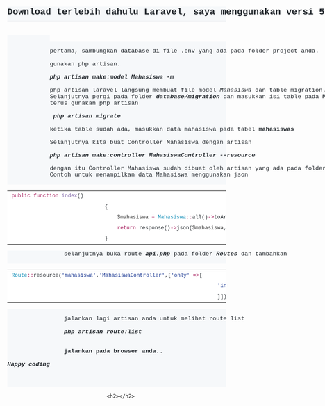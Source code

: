 <h2 style="margin-bottom: 16px; font-size: 1.5em; font-weight: 600; line-height: 1.25; padding-bottom: 0.3em; border-bottom: 1px solid rgb(234, 236, 239); color: rgb(36, 41, 46); font-family: SFMono-Regular, Consolas, &quot;Liberation Mono&quot;, Menlo, Courier, monospace; white-space: pre; background-color: rgb(246, 248, 250);">Download terlebih dahulu Laravel, saya menggunakan versi 5.3</h2>
<span style="color: rgb(36, 41, 46); font-family: SFMono-Regular, Consolas, &quot;Liberation Mono&quot;, Menlo, Courier, monospace; font-size: 13.6px; white-space: pre; background-color: rgb(246, 248, 250);">
            </span><div style="color: rgb(36, 41, 46); font-family: SFMono-Regular, Consolas, &quot;Liberation Mono&quot;, Menlo, Courier, monospace; font-size: 13.6px; white-space: pre; background-color: rgb(246, 248, 250);">
            pertama, sambungkan database di file .env yang ada pada folder project anda.<br>
            gunakan php artisan.<br>
            <i><span style="font-weight: bolder;">php artisan make:model Mahasiswa -m</span></i><br>
            php artisan laravel langsung membuat file model <i>Mahasiswa</i> dan table migration.</div>
<div style="color: rgb(36, 41, 46); font-family: SFMono-Regular, Consolas, &quot;Liberation Mono&quot;, Menlo, Courier, monospace; font-size: 13.6px; white-space: pre; background-color: rgb(246, 248, 250);">&nbsp;&nbsp;&nbsp;&nbsp;&nbsp;&nbsp;&nbsp;&nbsp;&nbsp;&nbsp;&nbsp;&nbsp;Selanjutnya pergi pada folder <span style="font-weight: bold; font-style: italic;">database/migration </span>dan masukkan isi table pada <span style="font-weight: bold;">MAHASISWAS </span>pada folder migration.</div>
<div style="color: rgb(36, 41, 46); font-family: SFMono-Regular, Consolas, &quot;Liberation Mono&quot;, Menlo, Courier, monospace; font-size: 13.6px; white-space: pre; background-color: rgb(246, 248, 250);">&nbsp;&nbsp;&nbsp;&nbsp;&nbsp;&nbsp;&nbsp;&nbsp;&nbsp;&nbsp;&nbsp;&nbsp;terus gunakan php artisan</div>
<div style="color: rgb(36, 41, 46); font-family: SFMono-Regular, Consolas, &quot;Liberation Mono&quot;, Menlo, Courier, monospace; font-size: 13.6px; white-space: pre; background-color: rgb(246, 248, 250);"><br></div>
<div style="color: rgb(36, 41, 46); font-family: SFMono-Regular, Consolas, &quot;Liberation Mono&quot;, Menlo, Courier, monospace; font-size: 13.6px; white-space: pre; background-color: rgb(246, 248, 250);">&nbsp;&nbsp;&nbsp;&nbsp;&nbsp;&nbsp;&nbsp;&nbsp;&nbsp;&nbsp;&nbsp;&nbsp;&nbsp;<span style="font-weight: bold; font-style: italic;">php artisan migrate</span></div>
<div style="color: rgb(36, 41, 46); font-family: SFMono-Regular, Consolas, &quot;Liberation Mono&quot;, Menlo, Courier, monospace; font-size: 13.6px; white-space: pre; background-color: rgb(246, 248, 250);"><span style="font-weight: bold; font-style: italic;"><br></span>&nbsp;&nbsp;&nbsp;&nbsp;&nbsp;&nbsp;&nbsp;&nbsp;&nbsp;&nbsp;&nbsp;&nbsp;ketika table sudah ada, masukkan data mahasiswa pada tabel <span style="font-weight: bold;">mahasiswas </span></div>
<div style="color: rgb(36, 41, 46); font-family: SFMono-Regular, Consolas, &quot;Liberation Mono&quot;, Menlo, Courier, monospace; font-size: 13.6px; white-space: pre; background-color: rgb(246, 248, 250);"><span style="font-weight: bold;"><br></span>&nbsp;&nbsp;&nbsp;&nbsp;&nbsp;&nbsp;&nbsp;&nbsp;&nbsp;&nbsp;&nbsp;&nbsp;Selanjutnya kita buat Controller Mahasiswa dengan artisan</div>
<div style="color: rgb(36, 41, 46); font-family: SFMono-Regular, Consolas, &quot;Liberation Mono&quot;, Menlo, Courier, monospace; font-size: 13.6px; white-space: pre; background-color: rgb(246, 248, 250);"><span style="font-weight: bold;"><br></span>&nbsp;&nbsp;&nbsp;&nbsp;&nbsp;&nbsp;&nbsp;&nbsp;&nbsp;&nbsp;&nbsp;&nbsp;<span style="font-weight: bold; font-style: italic;">php artisan make:controller MahasiswaController --resource</span></div>
<div style="color: rgb(36, 41, 46); font-family: SFMono-Regular, Consolas, &quot;Liberation Mono&quot;, Menlo, Courier, monospace; font-size: 13.6px; white-space: pre; background-color: rgb(246, 248, 250);"><span style="font-weight: bold; font-style: italic;"><br></span>&nbsp;&nbsp;&nbsp;&nbsp;&nbsp;&nbsp;&nbsp;&nbsp;&nbsp;&nbsp;&nbsp;&nbsp;dengan itu Controller Mahasiswa sudah dibuat oleh artisan yang ada pada folder <span style="font-weight: bold; font-style: italic;">app/http/controllers </span>dan buka file <span style="font-weight: bold; font-style: italic;">MahasiswaController</span></div>
<div style="color: rgb(36, 41, 46); font-family: SFMono-Regular, Consolas, &quot;Liberation Mono&quot;, Menlo, Courier, monospace; font-size: 13.6px; white-space: pre; background-color: rgb(246, 248, 250);">&nbsp;&nbsp;&nbsp;&nbsp;&nbsp;&nbsp;&nbsp;&nbsp;&nbsp;&nbsp;&nbsp;&nbsp;Contoh untuk menampilkan data Mahasiswa menggunakan json</div>
<div style="color: rgb(36, 41, 46); font-family: SFMono-Regular, Consolas, &quot;Liberation Mono&quot;, Menlo, Courier, monospace; font-size: 13.6px; white-space: pre; background-color: rgb(246, 248, 250);">&nbsp;&nbsp;&nbsp;&nbsp;&nbsp;&nbsp;&nbsp;&nbsp;&nbsp;&nbsp;&nbsp;&nbsp;</div>
<table class="highlight tab-size js-file-line-container" data-tab-size="8" style="tab-size: 8; color: rgb(36, 41, 46); font-family: -apple-system, BlinkMacSystemFont, &quot;Segoe UI&quot;, Helvetica, Arial, sans-serif, &quot;Apple Color Emoji&quot;, &quot;Segoe UI Emoji&quot;, &quot;Segoe UI Symbol&quot;; font-size: 14px; background-color: rgb(255, 255, 255);">
<tbody>
<tr>
<td id="LC15" class="blob-code blob-code-inner js-file-line" style="padding-right: 10px; padding-left: 10px; position: relative; line-height: 20px; vertical-align: top; overflow: visible; font-family: SFMono-Regular, Consolas, &quot;Liberation Mono&quot;, Menlo, Courier, monospace; font-size: 12px; word-wrap: normal; white-space: pre;"><span class="pl-s1"><span class="pl-k" style="color: rgb(167, 29, 93);">public</span> <span class="pl-k" style="color: rgb(167, 29, 93);">function</span> <span class="pl-en" style="color: rgb(121, 93, 163);">index</span>()</span></td>
</tr>
<tr>
<td id="L16" class="blob-num js-line-number" data-line-number="16" style="padding-right: 10px; padding-left: 10px; width: 50px; min-width: 50px; font-family: SFMono-Regular, Consolas, &quot;Liberation Mono&quot;, Menlo, Courier, monospace; font-size: 12px; line-height: 20px; color: rgba(27, 31, 35, 0.3); text-align: right; white-space: nowrap; vertical-align: top; cursor: pointer; user-select: none;"></td>
<td id="LC16" class="blob-code blob-code-inner js-file-line" style="padding-right: 10px; padding-left: 10px; position: relative; line-height: 20px; vertical-align: top; overflow: visible; font-family: SFMono-Regular, Consolas, &quot;Liberation Mono&quot;, Menlo, Courier, monospace; font-size: 12px; word-wrap: normal; white-space: pre;"><span class="pl-s1">    {</span></td>
</tr>
<tr>
<td id="L17" class="blob-num js-line-number" data-line-number="17" style="padding-right: 10px; padding-left: 10px; width: 50px; min-width: 50px; font-family: SFMono-Regular, Consolas, &quot;Liberation Mono&quot;, Menlo, Courier, monospace; font-size: 12px; line-height: 20px; color: rgba(27, 31, 35, 0.3); text-align: right; white-space: nowrap; vertical-align: top; cursor: pointer; user-select: none;"></td>
<td id="LC17" class="blob-code blob-code-inner js-file-line" style="padding-right: 10px; padding-left: 10px; position: relative; line-height: 20px; vertical-align: top; overflow: visible; font-family: SFMono-Regular, Consolas, &quot;Liberation Mono&quot;, Menlo, Courier, monospace; font-size: 12px; word-wrap: normal; white-space: pre;"><span class="pl-s1">        <span class="pl-smi" style="color: rgb(51, 51, 51);">$mahasiswa</span> <span class="pl-k" style="color: rgb(167, 29, 93);">=</span> <span class="pl-c1" style="color: rgb(0, 134, 179);">Mahasiswa</span><span class="pl-k" style="color: rgb(167, 29, 93);">::</span>all()<span class="pl-k" style="color: rgb(167, 29, 93);">-&gt;</span>toArray();</span></td>
</tr>
<tr>
<td id="L18" class="blob-num js-line-number" data-line-number="18" style="padding-right: 10px; padding-left: 10px; width: 50px; min-width: 50px; font-family: SFMono-Regular, Consolas, &quot;Liberation Mono&quot;, Menlo, Courier, monospace; font-size: 12px; line-height: 20px; color: rgba(27, 31, 35, 0.3); text-align: right; white-space: nowrap; vertical-align: top; cursor: pointer; user-select: none;"></td>
<td id="LC18" class="blob-code blob-code-inner js-file-line" style="padding-right: 10px; padding-left: 10px; position: relative; line-height: 20px; vertical-align: top; overflow: visible; font-family: SFMono-Regular, Consolas, &quot;Liberation Mono&quot;, Menlo, Courier, monospace; font-size: 12px; word-wrap: normal; white-space: pre;"><span class="pl-s1">        <span class="pl-k" style="color: rgb(167, 29, 93);">return</span> response()<span class="pl-k" style="color: rgb(167, 29, 93);">-&gt;</span>json(<span class="pl-smi" style="color: rgb(51, 51, 51);">$mahasiswa</span>, <span class="pl-c1" style="color: rgb(0, 134, 179);">200</span>);</span></td>
</tr>
<tr>
<td id="L19" class="blob-num js-line-number" data-line-number="19" style="padding-right: 10px; padding-left: 10px; width: 50px; min-width: 50px; font-family: SFMono-Regular, Consolas, &quot;Liberation Mono&quot;, Menlo, Courier, monospace; font-size: 12px; line-height: 20px; color: rgba(27, 31, 35, 0.3); text-align: right; white-space: nowrap; vertical-align: top; cursor: pointer; user-select: none;"></td>
<td id="LC19" class="blob-code blob-code-inner js-file-line" style="padding-right: 10px; padding-left: 10px; position: relative; line-height: 20px; vertical-align: top; overflow: visible; font-family: SFMono-Regular, Consolas, &quot;Liberation Mono&quot;, Menlo, Courier, monospace; font-size: 12px; word-wrap: normal; white-space: pre;"><span class="pl-s1">    }</span></td>
</tr>
</tbody>
</table>
<div style="color: rgb(36, 41, 46); font-family: SFMono-Regular, Consolas, &quot;Liberation Mono&quot;, Menlo, Courier, monospace; font-size: 13.6px; white-space: pre; background-color: rgb(246, 248, 250);">&nbsp;&nbsp;&nbsp;&nbsp;&nbsp;&nbsp;&nbsp;&nbsp;&nbsp;&nbsp;&nbsp;&nbsp;&nbsp;&nbsp;&nbsp;&nbsp;selanjutnya buka route <span style="font-weight: bold; font-style: italic;">api.php </span>pada folder <span style="font-weight: bold; font-style: italic;">Routes </span>dan tambahkan</div>
<div style="color: rgb(36, 41, 46); font-family: SFMono-Regular, Consolas, &quot;Liberation Mono&quot;, Menlo, Courier, monospace; font-size: 13.6px; white-space: pre; background-color: rgb(246, 248, 250);">&nbsp;&nbsp;&nbsp;&nbsp;&nbsp;&nbsp;&nbsp;&nbsp;&nbsp;&nbsp;&nbsp;&nbsp;&nbsp;&nbsp;&nbsp;&nbsp;<br></div>
<table class="highlight tab-size js-file-line-container" data-tab-size="8" style="tab-size: 8; color: rgb(36, 41, 46); font-family: -apple-system, BlinkMacSystemFont, &quot;Segoe UI&quot;, Helvetica, Arial, sans-serif, &quot;Apple Color Emoji&quot;, &quot;Segoe UI Emoji&quot;, &quot;Segoe UI Symbol&quot;; font-size: 14px; background-color: rgb(255, 255, 255);">
<tbody>
<tr>
<td id="LC20" class="blob-code blob-code-inner js-file-line" style="padding-right: 10px; padding-left: 10px; position: relative; line-height: 20px; vertical-align: top; overflow: visible; font-family: SFMono-Regular, Consolas, &quot;Liberation Mono&quot;, Menlo, Courier, monospace; font-size: 12px; word-wrap: normal; white-space: pre;"><span class="pl-s1"><span class="pl-c1" style="color: rgb(0, 134, 179);">Route</span><span class="pl-k" style="color: rgb(167, 29, 93);">::</span>resource(<span class="pl-s" style="color: rgb(24, 54, 145);"><span class="pl-pds">'</span>mahasiswa<span class="pl-pds">'</span></span>,<span class="pl-s" style="color: rgb(24, 54, 145);"><span class="pl-pds">'</span>MahasiswaController<span class="pl-pds">'</span></span>,[<span class="pl-s" style="color: rgb(24, 54, 145);"><span class="pl-pds">'</span>only<span class="pl-pds">'</span></span> <span class="pl-k" style="color: rgb(167, 29, 93);">=&gt;</span>[</span></td>
</tr>
<tr>
<td id="L21" class="blob-num js-line-number" data-line-number="21" style="padding-right: 10px; padding-left: 10px; width: 50px; min-width: 50px; font-family: SFMono-Regular, Consolas, &quot;Liberation Mono&quot;, Menlo, Courier, monospace; font-size: 12px; line-height: 20px; color: rgba(27, 31, 35, 0.3); text-align: right; white-space: nowrap; vertical-align: top; cursor: pointer; user-select: none;"></td>
<td id="LC21" class="blob-code blob-code-inner js-file-line" style="padding-right: 10px; padding-left: 10px; position: relative; line-height: 20px; vertical-align: top; overflow: visible; font-family: SFMono-Regular, Consolas, &quot;Liberation Mono&quot;, Menlo, Courier, monospace; font-size: 12px; word-wrap: normal; white-space: pre;"><span class="pl-s1">  <span class="pl-s" style="color: rgb(24, 54, 145);"><span class="pl-pds">'</span>index<span class="pl-pds">'</span></span>, <span class="pl-s" style="color: rgb(24, 54, 145);"><span class="pl-pds">'</span>store<span class="pl-pds">'</span></span>, <span class="pl-s" style="color: rgb(24, 54, 145);"><span class="pl-pds">'</span>show<span class="pl-pds">'</span></span>, <span class="pl-s" style="color: rgb(24, 54, 145);"><span class="pl-pds">'</span>update<span class="pl-pds">'</span></span>, <span class="pl-s" style="color: rgb(24, 54, 145);"><span class="pl-pds">'</span>destroy<span class="pl-pds">'</span></span></span></td>
</tr>
<tr>
<td id="L22" class="blob-num js-line-number" data-line-number="22" style="padding-right: 10px; padding-left: 10px; width: 50px; min-width: 50px; font-family: SFMono-Regular, Consolas, &quot;Liberation Mono&quot;, Menlo, Courier, monospace; font-size: 12px; line-height: 20px; color: rgba(27, 31, 35, 0.3); text-align: right; white-space: nowrap; vertical-align: top; cursor: pointer; user-select: none;"></td>
<td id="LC22" class="blob-code blob-code-inner js-file-line" style="padding-right: 10px; padding-left: 10px; position: relative; line-height: 20px; vertical-align: top; overflow: visible; font-family: SFMono-Regular, Consolas, &quot;Liberation Mono&quot;, Menlo, Courier, monospace; font-size: 12px; word-wrap: normal; white-space: pre;"><span class="pl-s1">  ]]);</span></td>
</tr>
</tbody>
</table>
<div style="color: rgb(36, 41, 46); font-family: SFMono-Regular, Consolas, &quot;Liberation Mono&quot;, Menlo, Courier, monospace; font-size: 13.6px; white-space: pre; background-color: rgb(246, 248, 250);"><span style="font-weight: bold;"><br></span>&nbsp;&nbsp;&nbsp;&nbsp;&nbsp;&nbsp;&nbsp;&nbsp;&nbsp;&nbsp;&nbsp;&nbsp;&nbsp;&nbsp;&nbsp;&nbsp;jalankan lagi artisan anda untuk melihat route list </div>
<div style="color: rgb(36, 41, 46); font-family: SFMono-Regular, Consolas, &quot;Liberation Mono&quot;, Menlo, Courier, monospace; font-size: 13.6px; white-space: pre; background-color: rgb(246, 248, 250);"><span style="font-weight: bold;"><br></span>&nbsp;&nbsp;&nbsp;&nbsp;&nbsp;&nbsp;&nbsp;&nbsp;&nbsp;&nbsp;&nbsp;&nbsp;&nbsp;&nbsp;&nbsp;&nbsp;<span style="font-weight: bold;"><span style="font-style: italic;">php artisan route:list</span></span></div>
<div style="color: rgb(36, 41, 46); font-family: SFMono-Regular, Consolas, &quot;Liberation Mono&quot;, Menlo, Courier, monospace; font-size: 13.6px; white-space: pre; background-color: rgb(246, 248, 250);"><span style="font-weight: bold;"><span style="font-style: italic;"><br></span></span></div>
<div style="color: rgb(36, 41, 46); font-family: SFMono-Regular, Consolas, &quot;Liberation Mono&quot;, Menlo, Courier, monospace; font-size: 13.6px; white-space: pre; background-color: rgb(246, 248, 250);"><span style="font-weight: bold;"><span style="font-style: italic;"><br></span>&nbsp;&nbsp;&nbsp;&nbsp;&nbsp;&nbsp;&nbsp;&nbsp;&nbsp;&nbsp;&nbsp;&nbsp;&nbsp;&nbsp;&nbsp;&nbsp;jalankan pada browser anda..</span></div>
<div style="color: rgb(36, 41, 46); font-family: SFMono-Regular, Consolas, &quot;Liberation Mono&quot;, Menlo, Courier, monospace; font-size: 13.6px; white-space: pre; background-color: rgb(246, 248, 250);"><span style="font-weight: bold;"><span style="font-style: italic;"><br></span></span></div>
<div style="color: rgb(36, 41, 46); font-family: SFMono-Regular, Consolas, &quot;Liberation Mono&quot;, Menlo, Courier, monospace; font-size: 13.6px; white-space: pre; background-color: rgb(246, 248, 250);"><span style="font-weight: bold;"><span style="font-style: italic;">Happy coding<br></span><br></span><span style="font-weight: bold; font-style: italic;"><br></span><br></div>

									<h2></h2>
